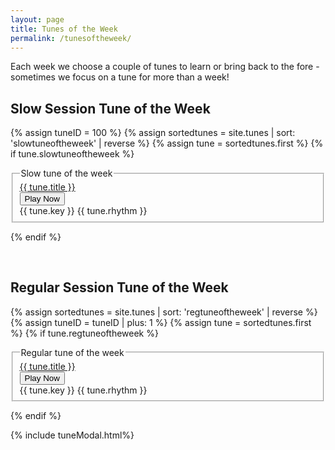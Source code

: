 ```yaml
---
layout: page
title: Tunes of the Week
permalink: /tunesoftheweek/
---
```

Each week we choose a couple of tunes to learn or bring back to the fore - sometimes we focus on a tune for more than a week!

Slow Session Tune of the Week
-----------

{% assign tuneID = 100 %}
{% assign sortedtunes = site.tunes | sort: 'slowtuneoftheweek' | reverse %}
{% assign tune = sortedtunes.first %}
{% if tune.slowtuneoftheweek %}
<fieldset class="fieldset-tune-of-the-week">
<legend>Slow tune of the week</legend>
<div class="row">
    <div class="small-5 columns">
        <span title="Go to Tunepage">
            <a href="{{ tune.url }}">{{ tune.title }}</a>
        </span>
    </div>
    <div class="small-3 columns">
        <input class="filterButton" type="button" onclick="changeTune({{ tuneID }});" value="Play Now" />
    </div>
    <div class="small-3 columns">
        {{ tune.key }} {{ tune.rhythm }}
    </div>
</div>
</fieldset>

<div class="row"></div>

<script>
tuneOfTheWeek = {
    "{{ tuneID }}": {
        "title": "{{ tune.title | xml_escape }}",
        "tuneID": "{{ tuneID }}",
        "key": "{{ tune.key | xml_escape }}",
        "rhythm": "{{ tune.rhythm | xml_escape }}",
        "url": "{{ tune.url | xml_escape }}",
        "mp3": "{{ site.mp3_host | append: tune.mp3_file | xml_escape }}",
        "mp3_source": "{{ tune.mp3_source | strip_html | xml_escape }}",
        "repeats": "{{ tune.repeats }}",
        "parts": "{{ tune.parts }}",
        "abc": {{ tune.abc | jsonify }}
    },
};
</script>
{% endif %}

<br />

Regular Session Tune of the Week
---------
{% assign sortedtunes = site.tunes | sort: 'regtuneoftheweek' | reverse %}
{% assign tuneID = tuneID | plus: 1 %}
{% assign tune = sortedtunes.first %}
{% if tune.regtuneoftheweek %}
<fieldset class="fieldset-tune-of-the-week">
<legend>Regular tune of the week</legend>
<div class="row">
    <div class="small-5 columns">
        <span title="Go to Tunepage">
            <a href="{{ tune.url }}">{{ tune.title }}</a>
        </span>
    </div>
    <div class="small-3 columns">
        <input class="filterButton" type="button" onclick="changeTune({{ tuneID }});" value="Play Now" />
    </div>
    <div class="small-3 columns">
        {{ tune.key }} {{ tune.rhythm }}
    </div>
</div>
</fieldset>

<div class="row"></div>

<script>
window.store = {
    "{{ tuneID }}": {
        "title": "{{ tune.title | xml_escape }}",
        "tuneID": "{{ tuneID }}",
        "key": "{{ tune.key | xml_escape }}",
        "rhythm": "{{ tune.rhythm | xml_escape }}",
        "url": "{{ tune.url | xml_escape }}",
        "mp3": "{{ site.mp3_host | append: tune.mp3_file | xml_escape }}",
        "mp3_source": "{{ tune.mp3_source | strip_html | xml_escape }}",
        "repeats": "{{ tune.repeats }}",
        "parts": "{{ tune.parts }}",
        "abc": {{ tune.abc | jsonify }}
    },
};

// Add slow tune of the week into the window.store
$.extend(window.store, tuneOfTheWeek);
</script>
{% endif %}

{% include tuneModal.html%}

<script>
$(document).ready(function() {
    audioPlayer.innerHTML = createAudioPlayer();
});
</script>
